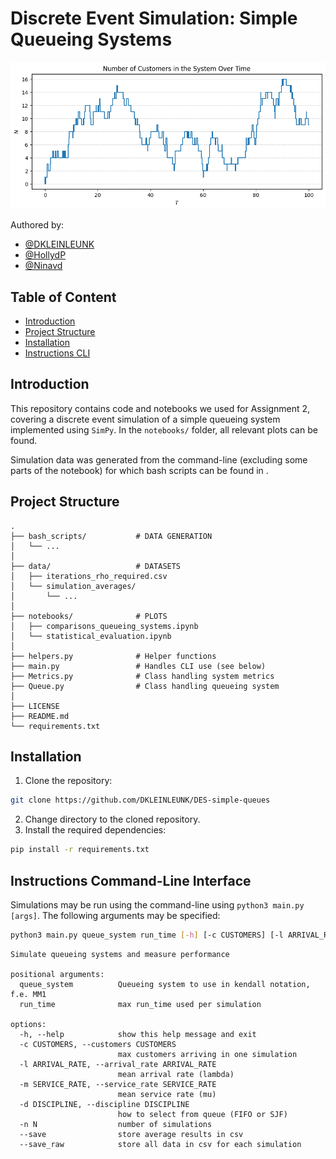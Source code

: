 # Discrete Event Simulation: Simple Queueing Systems

![Image](overview_plot.png)

Authored by:
- [@DKLEINLEUNK](https://github.com/DKLEINLEUNK)
- [@HollydP](https://github.com/HollydP)
- [@Ninavd](https://github.com/Ninavd)

## Table of Content

* [Introduction](#introduction)
* [Project Structure](#project-structure)
* [Installation](#installation)
* [Instructions CLI](#instructions-command-line-interface)

## Introduction

This repository contains code and notebooks we used for Assignment 2, covering a discrete event simulation of a simple queueing system implemented using `SimPy`. In the `notebooks/` folder, all relevant plots can be found. 

Simulation data was generated from the command-line (excluding some parts of the notebook) for which bash scripts can be found in . 

## Project Structure

```
.
├── bash_scripts/           # DATA GENERATION
│   └── ...
│
├── data/                   # DATASETS
│   ├── iterations_rho_required.csv
│   └── simulation_averages/
│       └── ...
│
├── notebooks/              # PLOTS
│   ├── comparisons_queueing_systems.ipynb
│   └── statistical_evaluation.ipynb
│   
├── helpers.py              # Helper functions
├── main.py                 # Handles CLI use (see below)
├── Metrics.py              # Class handling system metrics
├── Queue.py                # Class handling queueing system
│
├── LICENSE
├── README.md
└── requirements.txt
```

## Installation

1. Clone the repository:
```bash
git clone https://github.com/DKLEINLEUNK/DES-simple-queues
```
2. Change directory to the cloned repository.
3. Install the required dependencies:
```bash
pip install -r requirements.txt
```

## Instructions Command-Line Interface

Simulations may be run using the command-line using `python3 main.py [args]`. The following arguments may be specified:

```bash
python3 main.py queue_system run_time [-h] [-c CUSTOMERS] [-l ARRIVAL_RATE] [-m SERVICE_RATE] [-d DISCIPLINE] [-n N] [--save] [--save_raw]
```

```
Simulate queueing systems and measure performance

positional arguments:
  queue_system          Queueing system to use in kendall notation, f.e. MM1
  run_time              max run_time used per simulation

options:
  -h, --help            show this help message and exit
  -c CUSTOMERS, --customers CUSTOMERS
                        max customers arriving in one simulation
  -l ARRIVAL_RATE, --arrival_rate ARRIVAL_RATE
                        mean arrival rate (lambda)
  -m SERVICE_RATE, --service_rate SERVICE_RATE
                        mean service rate (mu)
  -d DISCIPLINE, --discipline DISCIPLINE
                        how to select from queue (FIFO or SJF)
  -n N                  number of simulations
  --save                store average results in csv
  --save_raw            store all data in csv for each simulation
```
